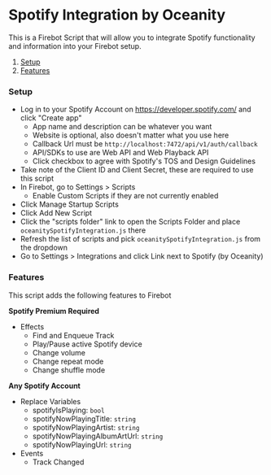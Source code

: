 # Spotify Integration by Oceanity

This is a Firebot Script that will allow you to integrate Spotify functionality and information into your Firebot setup.

1. [Setup](#Setup)
2. [Features](#Features)

<div id="Setup" />

### Setup

- Log in to your Spotify Account on https://developer.spotify.com/ and click "Create app"
  - App name and description can be whatever you want
  - Website is optional, also doesn't matter what you use here
  - Callback Url must be `http://localhost:7472/api/v1/auth/callback`
  - API/SDKs to use are Web API and Web Playback API
  - Click checkbox to agree with Spotify's TOS and Design Guidelines
- Take note of the Client ID and Client Secret, these are required to use this script
- In Firebot, go to Settings > Scripts
  - Enable Custom Scripts if they are not currently enabled
- Click Manage Startup Scripts
- Click Add New Script
- Click the "scripts folder" link to open the Scripts Folder and place `oceanitySpotifyIntegration.js` there
- Refresh the list of scripts and pick `oceanitySpotifyIntegration.js` from the dropdown
- Go to Settings > Integrations and click Link next to Spotify (by Oceanity)

<div id="Features" />

### Features

This script adds the following features to Firebot

**Spotify Premium Required**

- Effects
  - Find and Enqueue Track
  - Play/Pause active Spotify device
  - Change volume
  - Change repeat mode
  - Change shuffle mode

**Any Spotify Account**

- Replace Variables
  - spotifyIsPlaying: `bool`
  - spotifyNowPlayingTitle: `string`
  - spotifyNowPlayingArtist: `string`
  - spotifyNowPlayingAlbumArtUrl: `string`
  - spotifyNowPlayingUrl: `string`
- Events
  - Track Changed
